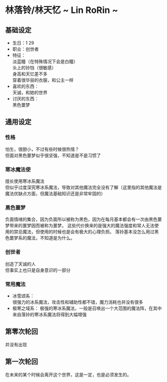 # 林落铃/林天忆 ~ Lin RoRin ~

## 基础设定

* 生日：1 29
* 职业：创世者
* 特征：  
  淡蓝瞳（在特殊情况下会是白瞳）  
  头上的铃铛（很敏感）  
  身高和天忆差不多  
  穿着很华丽的衣服，和公主一样  
* 喜欢的东西：  
  天诚，和她的世界  
* 讨厌的东西：  
  黑色噩梦  

## 通用设定

### 性格

怕生，很胆小，不过有些时候很热情？  
但面对黑色噩梦似乎很坚强，不知道是不是习惯了  

### 寒冰魔法使

擅长使用寒冰系魔法  
但似乎过度深究寒冰系魔法，导致对其他魔法完全没有了解（这里指的其他魔法是魔法优缺点方面，但魔法基础知识还是非常牢固的）  

### 黑色噩梦

负面情绪的集合，因为负面所以被称为黑色，因为在每月基本都会有一次由黑色噩梦带来的噩梦因而被称为噩梦。
这些代价换来的是强大的魔法强度和常人无法使用的禁忌魔法，但使用的时候也是会有极大的心理负担。
落铃基本没怎么用过黑色噩梦系的魔法，不知道是为什么。

### 创世者

创造了天诚的人  
但事实上也只是自身意识的一部分  

### 常用魔法

* 冰雪颂系：  
  很强力的冰系魔法，攻击性和辅助性都不错，魔力消耗也并没有很多  
* 极寒之域系：
  极强的寒冰系魔法，一般是召唤出一个大范围的魔法阵，在其中来自落铃的寒冰系魔法将得到大幅增强  

## 第零次轮回

并没有出现  

## 第一次轮回

在未来的某个时候会离开这个世界，这是一定，也是必须发生的。